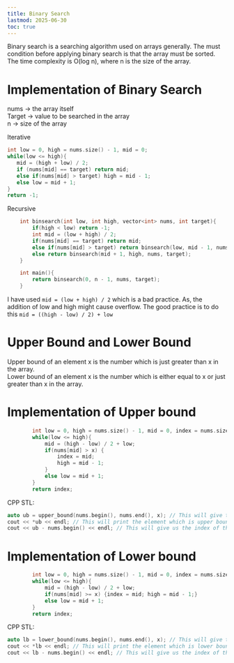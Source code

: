 ```yaml
---
title: Binary Search
lastmod: 2025-06-30
toc: true
---
```



Binary search is a searching algorithm used on arrays generally. The must condition before applying binary search is that the array must be sorted. The time complexity is O(log n), where n is the size of the array. 

# Implementation of Binary Search

nums -> the array itself <br>
Target -> value to be searched in the array <br>
n -> size of the array


Iterative 

``` cpp
int low = 0, high = nums.size() - 1, mid = 0;
while(low <= high){
   mid = (high + low) / 2;
   if (nums[mid] == target) return mid;
   else if(nums[mid] > target) high = mid - 1;
   else low = mid + 1;
}
return -1;
```

Recursive

``` cpp
    int binsearch(int low, int high, vector<int> nums, int target){
        if(high < low) return -1;
        int mid = (low + high) / 2;
        if(nums[mid] == target) return mid;
        else if(nums[mid] > target) return binsearch(low, mid - 1, nums, target);
        else return binsearch(mid + 1, high, nums, target);
    }

    int main(){
        return binsearch(0, n - 1, nums, target);
    }
```

I have used 
``` mid = (low + high) / 2 ```
which is a bad practice. As, the addition of low and high might cause overflow. The good practice is to do this
``` mid = ((high - low) / 2) + low ```


# Upper Bound and Lower Bound 

Upper bound of an element x is the number which is just greater than x in the array. <br/>
Lower bound of an element x is the number which is either equal to x or just greater than x in the array.

# Implementation of Upper bound

``` cpp
        int low = 0, high = nums.size() - 1, mid = 0, index = nums.size();
        while(low <= high){
            mid = (high - low) / 2 + low;
            if(nums[mid] > x) {
                index = mid; 
                high = mid - 1;
            }
            else low = mid + 1;
        }
        return index;
```

CPP STL:
``` cpp
auto ub = upper_bound(nums.begin(), nums.end(), x); // This will give the iterator pointing at the position of upper bound in array.
cout << *ub << endl; // This will print the element which is upper bound of x
cout << ub - nums.begin() << endl; // This will give us the index of the element which is upper bound of x
```


# Implementation of Lower bound

``` cpp
        int low = 0, high = nums.size() - 1, mid = 0, index = nums.size();
        while(low <= high){
            mid = (high - low) / 2 + low;
            if(nums[mid] >= x) {index = mid; high = mid - 1;}
            else low = mid + 1;
        }
        return index;
```


CPP STL:
``` cpp
auto lb = lower_bound(nums.begin(), nums.end(), x); // This will give the iterator pointing at the position of lower bound in array.
cout << *lb << endl; // This will print the element which is lower bound of x
cout << lb - nums.begin() << endl; // This will give us the index of the element which is lower bound of x
```
